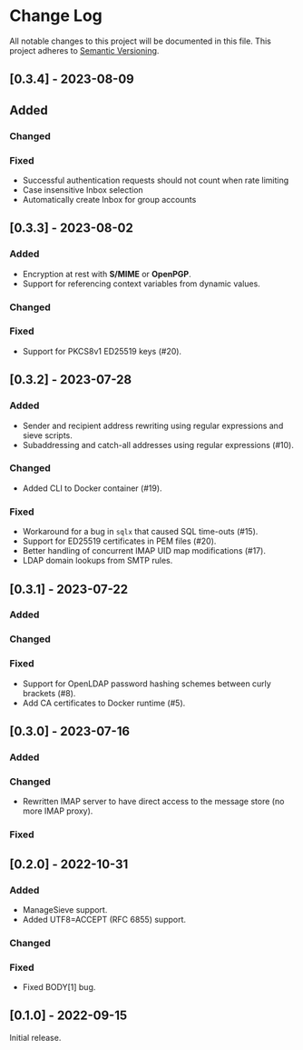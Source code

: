 # Change Log

All notable changes to this project will be documented in this file. This project adheres to [Semantic Versioning](http://semver.org/).

## [0.3.4] - 2023-08-09

## Added
 
### Changed
 
### Fixed
- Successful authentication requests should not count when rate limiting
- Case insensitive Inbox selection
- Automatically create Inbox for group accounts

## [0.3.3] - 2023-08-02

### Added
- Encryption at rest with **S/MIME** or **OpenPGP**.
- Support for referencing context variables from dynamic values.
 
### Changed
 
### Fixed
- Support for PKCS8v1 ED25519 keys (#20).

## [0.3.2] - 2023-07-28

### Added
- Sender and recipient address rewriting using regular expressions and sieve scripts.
- Subaddressing and catch-all addresses using regular expressions (#10).
 
### Changed
- Added CLI to Docker container (#19).
 
### Fixed
- Workaround for a bug in `sqlx` that caused SQL time-outs (#15).
- Support for ED25519 certificates in PEM files (#20). 
- Better handling of concurrent IMAP UID map modifications (#17).
- LDAP domain lookups from SMTP rules.

## [0.3.1] - 2023-07-22

### Added
 
### Changed
 
### Fixed
- Support for OpenLDAP password hashing schemes between curly brackets (#8). 
- Add CA certificates to Docker runtime (#5).

## [0.3.0] - 2023-07-16

### Added

### Changed
- Rewritten IMAP server to have direct access to the message store (no more IMAP proxy).
 
### Fixed

## [0.2.0] - 2022-10-31

### Added
- ManageSieve support.
- Added UTF8=ACCEPT (RFC 6855) support.

### Changed
 
### Fixed
- Fixed BODY[1] bug.

## [0.1.0] - 2022-09-15

Initial release.

